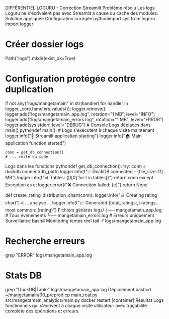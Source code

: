 DIFFÉRENTIEL LOGURU - Correction Streamlit
Problème résolu
Les logs Loguru ne s'écrivaient pas avec Streamlit à cause du cache des modules.
Solution appliquée
Configuration corrigée
pythonimport sys
from loguru import logger

# Créer dossier logs
Path("logs").mkdir(exist_ok=True)

# Configuration protégée contre duplication
if not any("logs/mangetamain" in str(handler) for handler in logger._core.handlers.values()):
    logger.remove()
    logger.add("logs/mangetamain_app.log", rotation="1 MB", level="INFO")
    logger.add("logs/mangetamain_errors.log", rotation="1 MB", level="ERROR") 
    logger.add(sys.stderr, level="DEBUG")  # Console
Logs déplacés dans main()
pythondef main():
    # Logs s'exécutent à chaque visite maintenant
    logger.info("🚀 Streamlit application starting")
    logger.info("🏠 Main application function started")
    
    conn = get_db_connection()
    # ... reste du code
Logs dans les fonctions
pythondef get_db_connection():
    try:
        conn = duckdb.connect(db_path)
        logger.info(f"✅ DuckDB connected - {file_size:.1f} MB")
        logger.info(f"📊 Tables: {[t[0] for t in tables]}")
        return conn
    except Exception as e:
        logger.error(f"❌ Connection failed: {e}")
        return None

def create_rating_distribution_chart(conn):
    logger.info("📊 Creating rating chart")
    # ... analyse ...
    logger.info(f"📈 Generated {total_ratings:,} ratings, most common: {rating}")
Fichiers générés
logs/
├── mangetamain_app.log     # Tous événements
└── mangetamain_errors.log  # Erreurs uniquement
Surveillance
bash# Monitoring temps réel
tail -f logs/mangetamain_app.log

# Recherche erreurs
grep "ERROR" logs/mangetamain_app.log

# Stats DB
grep "DuckDB\|Table" logs/mangetamain_app.log
Déploiement
bashcd ~/mangetamain/00_preprod
cp main_real.py src/mangetamain_analytics/main.py
docker restart [container]
Résultat
Logs fonctionnels qui s'écrivent à chaque visite utilisateur avec traçabilité complète des opérations et erreurs.

